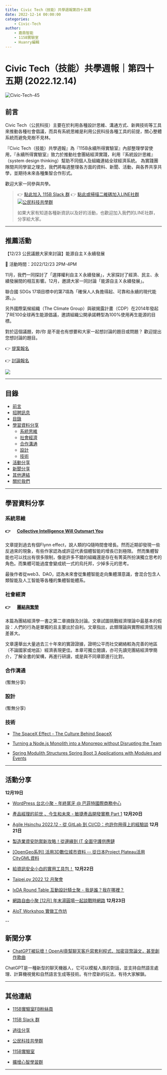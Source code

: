 ```yaml
---
title: Civic Tech（技能）共學週報第四十五期
date: 2022-12-14 00:00:00
categories:
	- Civic-Tech
author:
	- 嘉鼎智能
	- 115B實驗室
	- Huanry編輯
---
```

# Civic Tech（技能）共學週報｜第四十五期 (2022.12.14)

![Civic-Tech-45](/img/ct/45.png)

## 前言

Civic Tech（公民科技）主要在於利用各種設計思維、溝通方式、新興技術等工具來推動各種社會倡議，而具有系統思維是利用公民科技各種工具的前提，關心整體系統而避免見樹不見林。

『Civic Tech（技能）共學週報』為『115B永續所得實驗室』內部整理學習使用，『永續所得實驗室』致力於推動社會團結經濟實踐，利用『系統設計思維』（system design thinking）幫助不同個人及組織連結全球經濟系統。
為實踐團隊間共同學習之理念，我們將每週整理各方面的資料、新聞、活動，與各界共享共學，並期待未來各種集智合作形式。

歡迎大家一同參與共學。

>👉  [點此加入 115B Slack 群](https://bit.ly/Slack115b)
>👉  [點此或掃描二維碼加入LINE社群](https://line.me/ti/g2/Dj4AkbdDsY6o4D_CdDUB6Q)
>[![公民科技共學群](/img/產品共學群.jpg)](https://line.me/ti/g2/Dj4AkbdDsY6o4D_CdDUB6Q)
>
>如果大家有知道各種新資訊以及好的活動，也歡迎加入我們的LINE社群，分享給大家。

---
## 推薦活動

【12/23 公民議題大家來討論】能源自主Ｘ永續發展

🔶 活動時間：2022/12/23 2PM-4PM

11月，我們一同探討了「選擇權利自主Ｘ永續發展」，大家探討了經濟、民主、永續發展間的相互影響。12月，邀請大家一同討論「能源自主Ｘ永續發展」。

聯合國 SDGs 17項目標中的第7項為「確保人人負擔得起、可靠和永續的現代能源。」。

另外國際氣候組織（The Climate Group）與碳揭露計畫（CDP）在2014年發起了RE100全球再生能源倡議，邀請組織公開承諾轉型為100%使用再生能源的目標。

對於這個議題，妳/你 是不是也有想要和大家一起想討論的題目或問題？ 歡迎提出您想討論的題目。

👉 [提案報名](https://bit.ly/3VoxXuA)

👉 [討論報名](https://bit.ly/3OO7S5O)

![](https://static.accupass.com/eventbanner/2212010238556889416860.jpg)


---
## 目錄
- [前言](#前言)
- [招聘訊息](#招聘訊息)
- [目錄](#目錄)
- [學習資料分享](#學習資料分享)
	- [系統思維](#系統思維)
	- [社會經濟](#社會經濟)
	- [合作溝通](#合作溝通)
	- [設計](#設計)
	- [技術](#技術)
- [活動分享](#活動分享)
- [新聞分享](#新聞分享)
- [其他連結](#其他連結)
- [關於我們](#關於我們)

---
## 學習資料分享
### 系統思維

####  👉 &emsp; [Collective Intelligence Will Outsmart You](https://www.psychologytoday.com/us/blog/the-romance-work/202212/collective-intelligence-will-outsmart-you)

文章提到過去有個Flynn effect，說人類的IQ隨時間會增長。然而近期卻發現一些反過來的現象，有些作家認為或許這代表個體智能的增長已到極限。
然而集體智能也可以找出有很多限制，像是許多不錯的組織還是存在有菁英所扮演獨立思考的角色。而集體可能過度會變成統一式的烏托邦，少掉多元的思考。

最後作者從web3、DAO，認為未來會從集體智能走向集體潛意識，會混合包含人類智能及人工智能等各種的集體智能體系。

### 社會經濟

####  👉 &emsp; [團結與繁榮](https://sustainable-income-lab.github.io/Solidarity-and-Prosperity/)

本篇為團結經濟學一書之第二章摘錄及討論。文章試圖挑戰經濟理論中最基本的假設：人們的行為是單獨的且主要出於自利。文章指出，此類理論與實際經濟情況相差甚大。

文章還舉出大量過去三十年來的實證證據，證明公平而社交網絡較為完善的地區（不論國家或地區）經濟表現更佳。本章可獨立閱讀，亦可先讀完團結經濟學簡介，了解全書的架構，再進行研讀，或是與不同章節進行比對。

### 合作溝通

(暫無分享)

### 設計

(暫無分享)

### 技術

- [The SpaceX Effect - The Culture Behind SpaceX](https://jeffburke.substack.com/p/the-spacex-effect-the-culture-behind)

- [Turning a Node.js Monolith into a Monorepo without Disrupting the Team](https://www.infoq.com/articles/nodejs-monorepo/)

- [Spring Modulith Structures Spring Boot 3 Applications with Modules and Events](https://www.infoq.com/news/2022/11/spring-modulith-launch/)

---
## 活動分享

**12月19日**
- [WordPress 台北小聚 - 年終尾牙 @ 巴菲特國際商務中心](https://www.meetup.com/taipei-wordpress/events/290056397/)

- [產品經理的前世 、今生和未來 - 敏捷產品開發實務 Part 1](https://agileme.kktix.cc/events/20221220)
**12月20日**
- [Agile Hsinchu 2022.12 - 從 GitLab 到 CI/CD：也許你用得上的經驗談](https://agilecommtw.kktix.cc/events/gitlab2cicd)
**12月21日**
- [製造業資安防禦新攻略！從邊緣到 IT 全面守護供應鏈](https://www.accupass.com/event/2211180201203157149490)

- [[OpenGeo系列] 活用3D數位城市資料 -- 從日本Project Plateau活用CityGML資料](https://opengeospatial.kktix.cc/events/mieruneplateau)

- [給資訊安全小白的實用工具包！](https://twnpos.oen.tw/events/2IGKD1UQSxZM5Dnme0rlUmt4iB3)
**12月22日**
- [Taipei.py 2022 12 月聚會](https://www.meetup.com/taipei-py/events/290050307/)

- [IxDA Round Table 互動設計騎士聚 - 我是誰？我在哪裡？](https://ixda.kktix.cc/events/ixdatw-round-table-7)

- [網路自由小聚 [12月] 年末湯圓場一起談戰時網路](https://ocftw.kktix.cc/events/internetfreedom-dec2022)
**12月23日**
- [AIoT Workshop 實做工作坊](https://trunk-studio.kktix.cc/events/monosparta-conference-07-copy-1)

--
## 新聞分享

- [ChatGPT被玩壞！OpenAI竟幫聊天客戶寫套利程式、加密貨幣論文，甚至創作歌曲](https://www.blocktempo.com/crypto-community-is-interested-in-chatgpt/)

ChatGPT是一種新型的聊天機器人，它可以模擬人类的對話，並支持自然語言處理、計算機視覺和自然語言生成等技術。有什麼新的玩法，有待大家解鎖。

---
## 其他連結

- [115B實驗室FB粉絲頁](https://www.facebook.com/%E6%B0%B8%E7%BA%8C%E6%89%80%E5%BE%97%E5%AF%A6%E9%A9%97%E5%AE%A4-102916798609139)

- [115B Slack 群](https://bit.ly/Slack115b)

- [過往分享](/categories/Civic-Tech)

- [公民科技共學群](https://line.me/ti/g2/Dj4AkbdDsY6o4D_CdDUB6Q?utm_source=invitation&utm_medium=link_copy&utm_campaign=default)

- [115B實驗室](https://line.me/ti/g2/asPFU-0w4o9MIRSBdb4gtg?utm_source=invitation&utm_medium=link_copy&utm_campaign=default)

- [擴增心智學習群](https://line.me/ti/g2/asPFU-0w4o9MIRSBdb4gtg?utm_source=invitation&utm_medium=link_copy&utm_campaign=default)

---